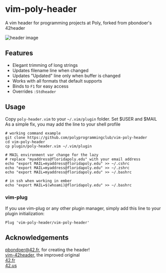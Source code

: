 # vim-poly-header
A vim header for programming projects at Poly, forked from pbondoer's 42header

![header image](https://imgur.com/lToMWk0.png)

## Features
* Elegant trimming of long strings
* Updates filename line when changed
* Updates "Updated" line only when buffer is changed
* Works with all formats that default supports
* Binds to `F1` for easy access
* Overrides `:Stdheader`

## Usage
Copy `poly-header.vim` to your `~/.vim/plugin` folder. Set $USER and $MAIL <br />
As a simple fix, you may add the line to your shell profile
```
# working command example
git clone https://github.com/polyprogrammingclub/vim-poly-header
cd vim-poly-header
cp plugin/poly-header.vim ~/.vim/plugin

# MAIL environment var change for the lazy
# replace "myaddress@floridapoly.edu" with your email address
echo "export MAIL=myaddress@floridapoly.edu" >> ~/.cshrc
echo "export MAIL=myaddress@floridapoly.edu" >> ~/.zshrc
echo "export MAIL=myaddress@floridapoly.edu" >> ~/.bashrc

# in ssh when working in ember
echo "export MAIL=$(whoami)@floridapoly.edu" >> ~/.bashrc
```

### vim-plug
If you use vim-plug or any other plugin manager, simply add this line to your
plugin initialization:

```vim
Plug 'vim-poly-header/vim-poly-header'
```

## Acknowledgements
[pbondoer@42.fr](pbondoer@42.fr), for creating the header! <br />
[vim-42header](https://github.com/pbondoer/vim-42header), the improved original <br />
[42.fr](https://www.42.fr) <br />
[42.us](https://www.42.us.org/) <br />
